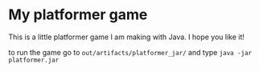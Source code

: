 # My platformer game
This is a little platformer game I am making with Java. I hope you like it!



to run the game go to `out/artifacts/platformer_jar/` and type `java -jar platformer.jar`

